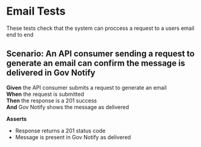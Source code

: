 # Email Tests

These tests check that the system can proccess a request to a users email end to end


## Scenario: An API consumer sending a request to generate an email can confirm the message is delivered in Gov Notify

**Given** the API consumer submits a request to generate an email
<br/>
**When** the request is submitted
<br/>
**Then** the response is a 201 success
<br/>
**And** Gov Notify shows the message as delivered
<br/>

**Asserts**
- Response returns a 201 status code
- Message is present in Gov Notify as delivered
